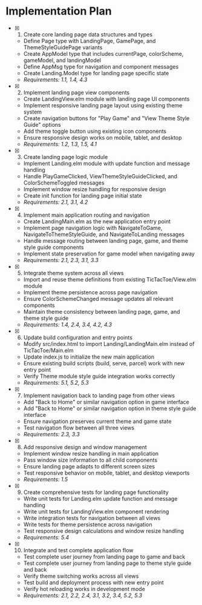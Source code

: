 # Implementation Plan

- [x] 1. Create core landing page data structures and types
  - Define Page type with LandingPage, GamePage, and ThemeStyleGuidePage variants
  - Create AppModel type that includes currentPage, colorScheme, gameModel, and landingModel
  - Define AppMsg type for navigation and component messages
  - Create Landing.Model type for landing page specific state
  - _Requirements: 1.1, 1.4, 4.3_

- [x] 2. Implement landing page view components
  - Create LandingView.elm module with landing page UI components
  - Implement responsive landing page layout using existing theme system
  - Create navigation buttons for "Play Game" and "View Theme Style Guide" options
  - Add theme toggle button using existing icon components
  - Ensure responsive design works on mobile, tablet, and desktop
  - _Requirements: 1.2, 1.3, 1.5, 4.1_

- [x] 3. Create landing page logic module
  - Implement Landing.elm module with update function and message handling
  - Handle PlayGameClicked, ViewThemeStyleGuideClicked, and ColorSchemeToggled messages
  - Implement window resize handling for responsive design
  - Create init function for landing page initial state
  - _Requirements: 2.1, 3.1, 4.2_

- [x] 4. Implement main application routing and navigation
  - Create LandingMain.elm as the new application entry point
  - Implement page navigation logic with NavigateToGame, NavigateToThemeStyleGuide, and NavigateToLanding messages
  - Handle message routing between landing page, game, and theme style guide components
  - Implement state preservation for game model when navigating away
  - _Requirements: 2.1, 2.3, 3.1, 3.3_

- [x] 5. Integrate theme system across all views
  - Import and reuse theme definitions from existing TicTacToe/View.elm module
  - Implement theme persistence across page navigation
  - Ensure ColorSchemeChanged message updates all relevant components
  - Maintain theme consistency between landing page, game, and theme style guide
  - _Requirements: 1.4, 2.4, 3.4, 4.2, 4.3_

- [x] 6. Update build configuration and entry points
  - Modify src/index.html to import Landing/LandingMain.elm instead of TicTacToe/Main.elm
  - Update index.js to initialize the new main application
  - Ensure existing build scripts (build, serve, parcel) work with new entry point
  - Verify Theme module style guide integration works correctly
  - _Requirements: 5.1, 5.2, 5.3_

- [x] 7. Implement navigation back to landing page from other views
  - Add "Back to Home" or similar navigation option in game interface
  - Add "Back to Home" or similar navigation option in theme style guide interface
  - Ensure navigation preserves current theme and game state
  - Test navigation flow between all three views
  - _Requirements: 2.3, 3.3_

- [x] 8. Add responsive design and window management
  - Implement window resize handling in main application
  - Pass window size information to all child components
  - Ensure landing page adapts to different screen sizes
  - Test responsive behavior on mobile, tablet, and desktop viewports
  - _Requirements: 1.5_

- [x] 9. Create comprehensive tests for landing page functionality
  - Write unit tests for Landing.elm update function and message handling
  - Write unit tests for LandingView.elm component rendering
  - Write integration tests for navigation between all views
  - Write tests for theme persistence across navigation
  - Test responsive design calculations and window resize handling
  - _Requirements: 5.4_

- [x] 10. Integrate and test complete application flow
  - Test complete user journey from landing page to game and back
  - Test complete user journey from landing page to theme style guide and back
  - Verify theme switching works across all views
  - Test build and deployment process with new entry point
  - Verify hot reloading works in development mode
  - _Requirements: 2.1, 2.2, 2.4, 3.1, 3.2, 3.4, 5.2, 5.3_